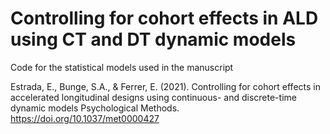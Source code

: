 # Controlling for cohort effects in ALD using CT and DT dynamic models
Code for the statistical models used in the manuscript

Estrada, E., Bunge, S.A., & Ferrer, E. (2021).
Controlling for cohort effects in accelerated longitudinal designs using continuous- and discrete-time dynamic models
Psychological Methods. https://doi.org/10.1037/met0000427
